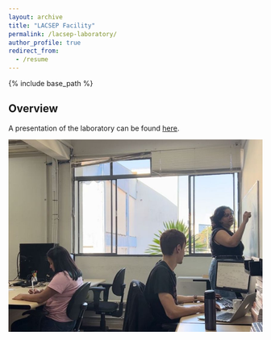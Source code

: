 ```yaml
---
layout: archive
title: "LACSEP Facility"
permalink: /lacsep-laboratory/
author_profile: true
redirect_from:
  - /resume
---
```

{% include base_path %}

## Overview
A presentation of the laboratory can be found [here](https://docs.google.com/presentation/d/1gBEGmo9EvJSpGfU5OTKQ_ygamNeeIAKi/edit?usp=sharing&ouid=117936008961050572851&rtpof=true&sd=true).

![lacsep-facility](../images/lacsep-facility.png)